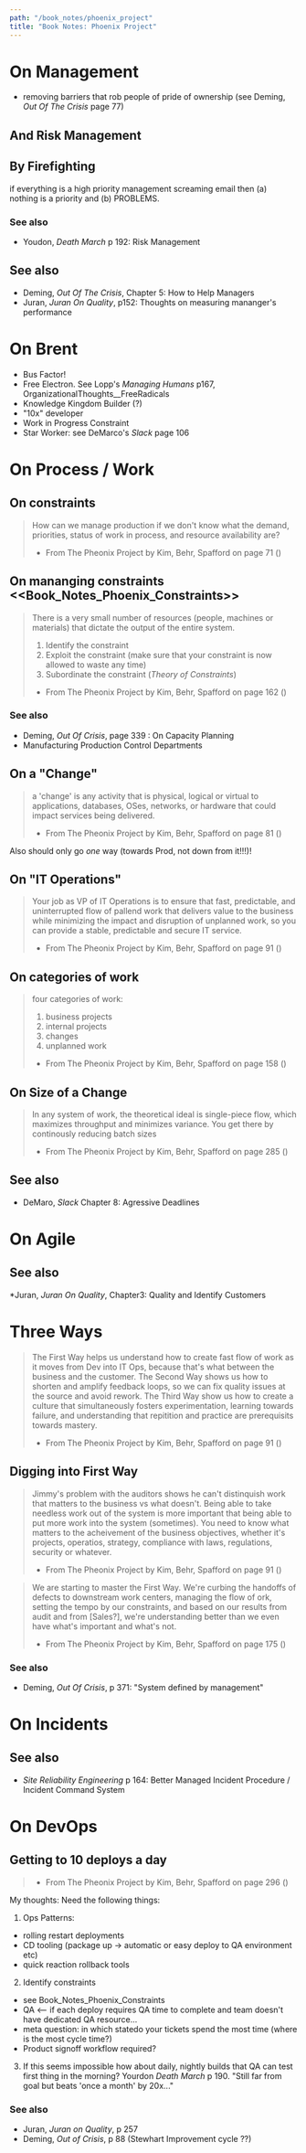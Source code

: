 ```yaml
---
path: "/book_notes/phoenix_project"
title: "Book Notes: Phoenix Project"
---
```


# On Management

  * removing barriers that rob people of pride of ownership (see Deming, _Out Of The Crisis_ page 77)

## And Risk Management

## By Firefighting

if everything is a high priority management screaming email then (a) nothing is a priority and (b) PROBLEMS.

### See also

  * Youdon, _Death March_ p 192: Risk Management

## See also

  * Deming, _Out Of The Crisis_, Chapter 5: How to Help Managers
  * Juran, _Juran On Quality_, p152: Thoughts on measuring mananger's performance

# On Brent

  * Bus Factor!
  * Free Electron. See Lopp's _Managing Humans_ p167, OrganizationalThoughts__FreeRadicals
  * Knowledge Kingdom Builder (?)
  * "10x" developer
  * Work in Progress Constraint
  * Star Worker: see DeMarco's _Slack_ page 106

# On Process / Work

## On constraints


> How can we manage production if we don't know what the demand, priorities, status of work in process, and resource availability are?
> 
> - From The Pheonix Project by Kim, Behr, Spafford on page 71 ()

## On mananging constraints <<Book_Notes_Phoenix_Constraints>>


> There is a very small number of resources (people, machines or materials) that dictate the output of the entire system.
> 1. Identify the constraint
> 2. Exploit the constraint (make sure that your constraint is now allowed to waste any time)
> 3. Subordinate the constraint (_Theory of Constraints_)
> 
> - From The Pheonix Project by Kim, Behr, Spafford on page 162 ()

### See also

  * Deming, _Out Of Crisis_, page 339 : On Capacity Planning
  * Manufacturing Production Control Departments

## On a "Change"


> a 'change' is any activity that is physical, logical or virtual to applications, databases, OSes, networks, or hardware that could impact services being delivered.
> 
> - From The Pheonix Project by Kim, Behr, Spafford on page 81 ()

Also should only go _one_ way (towards Prod, not down from it!!!)!


## On "IT Operations"


> Your job as VP of IT Operations is to ensure that fast, predictable, and uninterrupted flow of pallend work that delivers value to the business while minimizing the impact and disruption of unplanned work, so you can provide a stable, predictable and secure IT service.
> 
> - From The Pheonix Project by Kim, Behr, Spafford on page 91 ()

## On categories of work


> four categories of work:
> 1. business projects
> 2. internal projects
> 3. changes
> 4. unplanned work
> 
> - From The Pheonix Project by Kim, Behr, Spafford on page 158 ()

## On Size of a Change


> In any system of work, the theoretical ideal is single-piece flow, which maximizes throughput and minimizes variance. You get there by continously reducing batch sizes
> 
> - From The Pheonix Project by Kim, Behr, Spafford on page 285 ()


## See also

  * DeMaro, _Slack_ Chapter 8: Agressive Deadlines

# On Agile

## See also

  *Juran, _Juran On Quality_, Chapter3: Quality and Identify Customers

# Three Ways


> The First Way helps us understand how to create fast flow of work as it moves from Dev into IT Ops, because that's what between the business and the customer.
> The Second Way shows us how to shorten and amplify feedback loops, so we can fix quality issues at the source and avoid rework.
> The Third Way show us how to create a culture that simultaneously fosters experimentation, learning towards failure, and understanding that repitition and practice are prerequisits towards mastery.
> 
> - From The Pheonix Project by Kim, Behr, Spafford on page 91 ()

## Digging into First Way


> Jimmy's problem with the auditors shows he can't distinquish work that matters to the business vs what doesn't.
> Being able to take needless work out of the system is more important that being able to put more work into the system (sometimes).
> You need to know what matters to the acheivement of the business objectives, whether it's projects, operatios, strategy, compliance with laws, regulations, security or whatever.
> 
> - From The Pheonix Project by Kim, Behr, Spafford on page 91 ()



> We are starting to master the First Way. We're curbing the handoffs of defects to downstream work centers, managing the flow of ork, setting the tempo by our constraints, and based on our results from audit and from [Sales?], we're understanding better than we even have what's important and what's not.
> 
> - From The Pheonix Project by Kim, Behr, Spafford on page 175 ()

### See also

  * Deming, _Out Of Crisis_, p 371: "System defined by management"

# On Incidents

## See also

  * _Site Reliability Engineering_ p 164: Better Managed Incident Procedure / Incident Command System

# On DevOps

## Getting to 10 deploys a day


> 
> - From The Pheonix Project by Kim, Behr, Spafford on page 296 ()

My thoughts: Need the following things:

1. Ops Patterns:
  - rolling restart deployments
  - CD tooling (package up -> automatic or easy deploy to QA environment etc)
  - quick reaction rollback tools

2. Identify constraints
  - see Book_Notes_Phoenix_Constraints
  - QA <-- if each deploy requires QA time to complete and team doesn't have dedicated QA resource...
  - meta question: in which statedo your tickets spend the most time (where is the most cycle time?)
  - Product signoff workflow required?

3. If this seems impossible how about daily, nightly builds that QA can test first thing in the morning? Yourdon _Death March_ p 190. "Still far from goal but beats 'once a month' by 20x..."

### See also

  * Juran, _Juran on Quality_, p 257
  * Deming, _Out of Crisis_, p 88 (Stewhart Improvement cycle ??)
